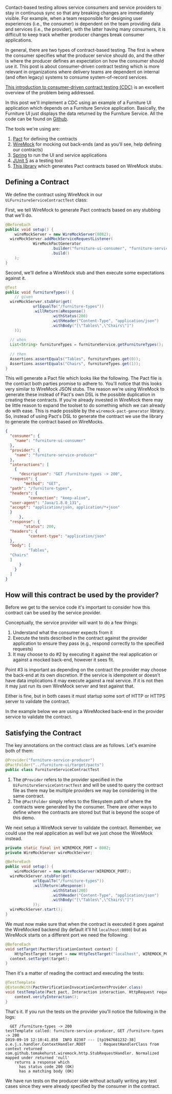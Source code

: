 Contact-based testing allows service consumers and service providers to stay in continuous sync so that any breaking changes are immediately visible.  For example, when a team responsible for designing user experiences (i.e., the consumer) is dependent on the team providing data and services (i.e., the provider), with the latter having many consumers, it is difficult to keep track whether producer changes break consumer applications.

In general, there are two types of contract-based testing. The first is where the consumer specifies what the producer service should do, and the other is where the producer defines an expectation on how the consumer should use it. This post is about consumer-driven contract testing which is more relevant in organizations where delivery teams are dependent on internal (and often legacy) systems to consume system-of-record services.

[This introduction to consumer-driven contract testing (CDC)](https://kreuzwerker.de/post/introduction-to-consumer-driven-contract-testing) is an excellent overview of the problem being addressed.

In this post we'll implement a CDC using an example of a Furniture UI application which depends on a Furniture Service application. Basically, the Furniture UI just displays the data returned by the Furniture Service. All the code can be found on [Github](https://github.com/Arsenalist/pact-junit5-wiremock-spring-example).

The tools we're using are:

1. [Pact](https://docs.pact.io/) for defining the contracts
2. [WireMock](http://wiremock.org/) for mocking out back-ends (and as you'll see, help defining our contracts)
3. [Spring](https://spring.io/) to run the UI and service applications
4. [JUnit 5](https://junit.org/junit5/) as a testing tool
5. [This library](https://bitbucket.org/atlassian/wiremock-pact-generator/src/master/) which generates Pact contracts based on WireMock stubs.

## Defining a Contract
We define the contract using WireMock in our `UiFurnitureServiceContractTest` class:

First, we tell WireMock to generate Pact contracts based on any stubbing that we'll do. 
```java
@BeforeEach  
public void setup() {  
    wireMockServer = new WireMockServer(8082);  
  wireMockServer.addMockServiceRequestListener(  
            WireMockPactGenerator  
                    .builder("furniture-ui-consumer", "furniture-service-producer")  
                    .build()  
    );    
}
```
Second, we'll define a WireMock stub and then execute some expectations against it.
```java
@Test  
public void furnitureTypes() {  
    // given  
  wireMockServer.stubFor(get(  
            urlEqualTo("/furniture-types"))  
            .willReturn(aResponse()  
                    .withStatus(200)  
                    .withHeader("Content-Type", "application/json")  
                    .withBody("[\"Tables\",\"Chairs\"]")  
    ));  
  
  // when  
  List<String> furnitureTypes = furnitureService.getFurnitureTypes();  
  
  // then  
  Assertions.assertEquals("Tables", furnitureTypes.get(0));  
  Assertions.assertEquals("Chairs", furnitureTypes.get(1));  
}
```
This will generate a Pact file which looks like the following. The Pact file is the contract both parties promise to adhere to. You'll notice that this looks very similar to WireMock JSON stubs. The reason we're using WireMock to generate these instead of Pact's own DSL is the possible duplication in creating these contracts. If you're already invested in WireMock there may be little reason to expand the toolset to do something which we can already do with ease.  This is made possible by the `wiremock-pact-generator` library. So, instead of using Pact's DSL to generate the contract we use the library to generate the contract based on WireMocks.
```json
{  
  "consumer": {  
    "name": "furniture-ui-consumer"  
  },  
  "provider": {  
    "name": "furniture-service-producer"  
  },  
  "interactions": [  
    {  
      "description": "GET /furniture-types -> 200",  
  "request": {  
        "method": "GET",  
  "path": "/furniture-types",  
  "headers": {  
          "connection": "keep-alive",  
  "user-agent": "Java/1.8.0_131",  
  "accept": "application/json, application/*+json"  
  }  
      },  
  "response": {  
        "status": 200,  
  "headers": {  
          "content-type": "application/json"  
  },  
  "body": [  
          "Tables",  
  "Chairs"  
  ]  
      }  
    }  
  ]  
}
```
## How will this contract be used by the provider?
Before we get to the service code it's important to consider how this contract can be used by the service provider.

Conceptually, the service provider will want to do a few things:

1. Understand what the consumer expects from it
2. Execute the tests described in the contract against the provider application to ensure they pass (e.g., respond correctly to the specified requests)
3. It may choose to do #2 by executing it against the real application or against a mocked back-end, however it sees fit. 

Point #3 is important as depending on the contract the provider may choose the back-end at its own discretion. If the service is idempotent or doesn't have data implications it may execute against a real service. If it is not then it may just run its own WireMock server and test against that. 

Either is fine, but in both cases it must startup some sort of HTTP or HTTPS server to validate the contract.

In the example below we are using a WireMocked back-end in the provider service to validate the contract.

## Satisfying the Contract

The key annotations on the contract class are as follows. Let's examine both of them:
```java
@Provider("furniture-service-producer")  
@PactFolder("../furniture-ui/target/pacts")  
public class FurnitureServiceContractTest
```
1. The `@Provider` refers to the provider specified in the `UiFurnitureServiceContractTest` and will be used to query the contract file as there may be multiple providers we may be considering in the same contract. 
2. The `@PactFolder` simply refers to the filesystem path of where the contracts were generated by the consumer. There are other ways to define where the contracts are stored but that is beyond the scope of this demo.

We next setup a WireMock server to validate the contract. Remember, we could use the real application as well but we just chose the WireMock instead.

```java
private static final int WIREMOCK_PORT = 8082;  
private WireMockServer wireMockServer;

@BeforeEach  
public void setup() {  
    wireMockServer = new WireMockServer(WIREMOCK_PORT);  
  wireMockServer.stubFor(get(  
            urlEqualTo("/furniture-types"))  
            .willReturn(aResponse()  
                    .withStatus(200)  
                    .withHeader("Content-Type", "application/json")  
                    .withBody("[\"Tables\",\"Chairs\"]")  
            ));  
  wireMockServer.start();  
}
```
We must now make sure that when the contract is executed it goes against the WireMocked backend (by default it'll hit `localhost:8080`) but as WireMock starts on a different port we need the following:
```java
@BeforeEach  
void setTarget(PactVerificationContext context) {  
    HttpTestTarget target = new HttpTestTarget("localhost", WIREMOCK_PORT);  
  context.setTarget(target);  
}
```
Then it's a matter of reading the contract and executing the tests:
```java
@TestTemplate  
@ExtendWith(PactVerificationInvocationContextProvider.class)  
void testTemplate(Pact pact, Interaction interaction, HttpRequest request, PactVerificationContext context) {  
    context.verifyInteraction();  
}
```

That's it. If you run the tests on the provider you'll notice the following in the logs:

```
  GET /furniture-types -> 200
testTemplate called: furniture-service-producer, GET /furniture-types -> 200
2019-09-19 12:10:41.850  INFO 82307 --- [tp1947681232-38] o.e.j.s.handler.ContextHandler.ROOT      : RequestHandlerClass from context returned com.github.tomakehurst.wiremock.http.StubRequestHandler. Normalized mapped under returned 'null'
    returns a response which
      has status code 200 (OK)
      has a matching body (OK)
```

We have run tests on the producer side without actually writing any test cases since they were already specified by the consumer in the contract.
